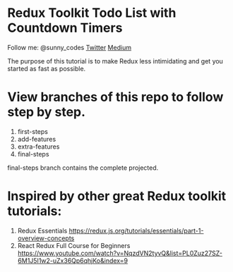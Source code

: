 # Redux Toolkit Todo List with Countdown Timers

Follow me: @sunny_codes
[Twitter](https://twitter.com/yesdavidgray)
[Medium](https://medium.com/@sunny_codes)

The purpose of this tutorial is to make Redux less intimidating and get you started as fast as possible.

# View branches of this repo to follow step by step.

1.  first-steps
2.  add-features
3.  extra-features
4.  final-steps

final-steps branch contains the complete projected.

# Inspired by other great Redux toolkit tutorials:

1. Redux Essentials https://redux.js.org/tutorials/essentials/part-1-overview-concepts
2. React Redux Full Course for Beginners https://www.youtube.com/watch?v=NqzdVN2tyvQ&list=PL0Zuz27SZ-6M1J5I1w2-uZx36Qp6qhjKo&index=9
